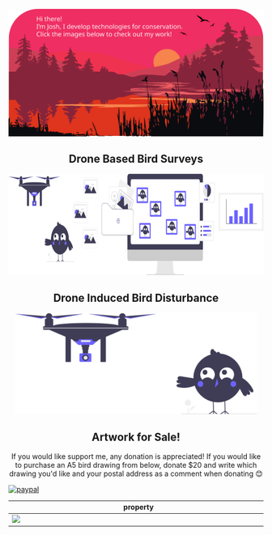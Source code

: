 <!--  https://joshwilson-dev.github.io/portfolio/  -->
<p align="center">
    <img src="https://github.com/joshwilson-dev/joshwilson-dev/blob/main/images/header.svg" />
</p align="center">

<h2 align="center">Drone Based Bird Surveys</h2>
<p align="center">
<a href="https://joshwilson-dev.github.io/drone-based-bird-surveys/">
    <img src="https://github.com/joshwilson-dev/joshwilson-dev/blob/main/images/survey.svg" height="200">
</a>
</p>

<h2 align="center">Drone Induced Bird Disturbance</h2>
<p align="center">
<a href="https://github.com/joshwilson-dev/drone-induced-bird-disturbance">
    <img src="https://github.com/joshwilson-dev/joshwilson-dev/blob/main/images/disturbance.svg" height="200">
</a>
</p>


<h2 align="center">Artwork for Sale!</h2>
<p align="center">
If you would like support me, any donation is appreciated!
If you would like to purchase an A5 bird drawing from below, donate $20 and
write which drawing you'd like and your postal address as a comment when
donating 😊

[![paypal](https://www.paypalobjects.com/en_US/i/btn/btn_donateCC_LG.gif)](https://www.paypal.com/donate/?business=A26JQV6MF4S2N&no_recurring=1&currency_code=AUD)
</p>
<!-- | --------------------------------------- | ------------------------------------- | ------------------------------------- |
| <img width="300" src="https://github.com/joshwilson-dev/joshwilson-dev/blob/main/images/drawings/red-necked-avocet-add.png"> | <img width="300" src="https://github.com/joshwilson-dev/joshwilson-dev/blob/main/images/drawings/scarlet-robin-add.png"> | <img width="300" src="https://github.com/joshwilson-dev/joshwilson-dev/blob/main/images/drawings/greater-sand-plover-add.png">| -->

| <div style="width:500px">property</div> | description                           |
| --------------------------------------- | ------------------------------------- |
| <img width="300" src="https://github.com/joshwilson-dev/joshwilson-dev/blob/main/images/drawings/greater-sand-plover-add.png"> | <img width="300" src="https://github.com/joshwilson-dev/joshwilson-dev/blob/main/images/drawings/scarlet-robin-add.png"> | <img width="300" src="https://github.com/joshwilson-dev/joshwilson-dev/blob/main/images/drawings/greater-sand-plover-add.png">
